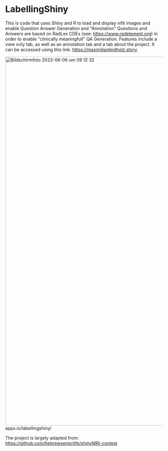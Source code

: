 # LabellingShiny
This is code that uses Shiny and R to load and display nifti images and enable Question Answer Generation and "Annotation" 
Questions and Answers are based on RadLex CDEs (see: https://www.radelement.org) in order to enable "clinically meaningfull" QA Generation.
Features include a view only tab, as well as an annotation tab and a tab about the project.
It can be accessed using this link: https://maximilianlindholz.shiny

<img width="1182" alt="Bildschirmfoto 2023-06-06 um 09 12 32" src="https://github.com/MaximilianLindholz/LabellingShiny/assets/63144815/81e524ea-da3e-4ad6-a7cd-4b0974924988">
apps.io/labellingshiny/

The project is largely adapted from: https://github.com/hebrewseniorlife/shinyMRI-contest
